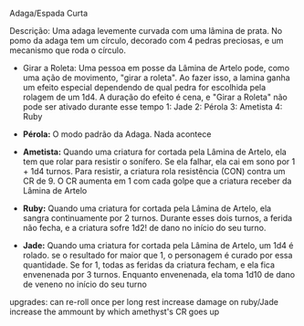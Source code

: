 Adaga/Espada Curta

  Descrição: Uma adaga levemente curvada com uma lâmina de prata. No pomo da adaga tem um círculo, decorado com 4 pedras preciosas, e um mecanismo que roda o círculo.

  - Girar a Roleta: Uma pessoa em posse da Lâmina de Artelo pode, como uma ação de movimento, "girar a roleta". Ao fazer isso, a lamina ganha um efeito especial dependendo de qual pedra for escolhida pela rolagem de um 1d4. A duração do efeito é cena, e "Girar a Roleta" não pode ser ativado durante esse tempo
    1: Jade
    2: Pérola
    3: Ametista
    4: Ruby

- **Pérola:** O modo padrão da Adaga. Nada acontece
- **Ametista:** Quando uma criatura for cortada pela Lâmina de Artelo, ela tem que rolar para resistir o sonífero. Se ela falhar, ela cai em sono por 1 + 1d4 turnos. Para resistir, a criatura rola resistência (CON) contra um CR de 9. O CR aumenta em 1 com cada golpe que a criatura receber da Lâmina de Artelo
- **Ruby:** Quando uma criatura for cortada pela Lâmina de Artelo, ela sangra continuamente por 2 turnos. Durante esses dois turnos, a ferida não fecha, e a criatura sofre 1d2! de dano no início do seu turno.
- **Jade:** Quando uma criatura for cortada pela Lâmina de Artelo, um 1d4 é rolado. se o resultado for maior que 1, o personagem é curado por essa quantidade. Se for 1, todas as feridas da criatura fecham, e ela fica envenenada por 3 turnos. Enquanto envenenada, ela toma 1d10 de dano de veneno no início do seu turno

upgrades:
  can re-roll once per long rest
  increase damage on ruby/Jade
  increase the ammount by which amethyst's CR goes up
